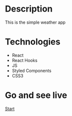 # Description
This is the simple weather app

# Technologies
* React
* React Hooks
* JS
* Styled Components
* CSS3

# Go and see live
[Start](https://ejdam090.github.io/The-weather-app-REACT/)
